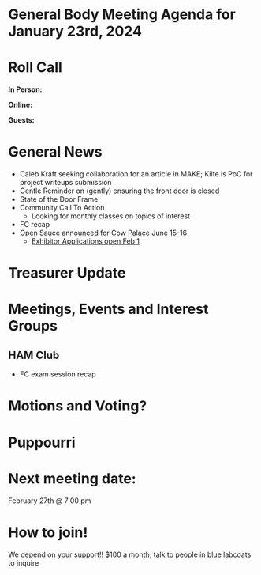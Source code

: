 # General Body Meeting Agenda for January 23rd, 2024
# Roll Call
**In Person:**

**Online:** 

**Guests:** 

# General News
- Caleb Kraft seeking collaboration for an article in MAKE; Kilte is PoC for project writeups submission
- Gentle Reminder on (gently) ensuring the front door is closed
- State of the Door Frame
- Community Call To Action
  - Looking for monthly classes on topics of interest
- FC recap
- [Open Sauce announced for Cow Palace June 15-16](https://opensauce.live/)
  - [Exhibitor Applications open Feb 1](https://opensauce.live/exhibit-application/)
  
# Treasurer Update

# Meetings, Events and Interest Groups


## HAM Club
- FC exam session recap
  
# Motions and Voting?

    
# Puppourri


# Next meeting date:
February 27th @ 7:00 pm

# How to join!
We depend on your support!! $100 a month; talk to people in blue labcoats to inquire

